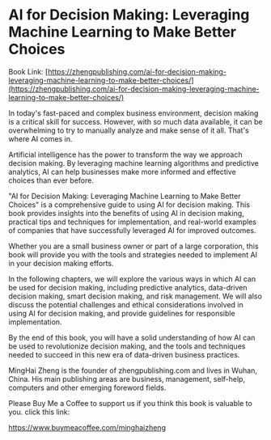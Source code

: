 # AI for Decision Making: Leveraging Machine Learning to Make Better Choices

Book Link: [https://zhengpublishing.com/ai-for-decision-making-leveraging-machine-learning-to-make-better-choices/](https://zhengpublishing.com/ai-for-decision-making-leveraging-machine-learning-to-make-better-choices/)

In today's fast-paced and complex business environment, decision making is a critical skill for success. However, with so much data available, it can be overwhelming to try to manually analyze and make sense of it all. That's where AI comes in.

Artificial intelligence has the power to transform the way we approach decision making. By leveraging machine learning algorithms and predictive analytics, AI can help businesses make more informed and effective choices than ever before.

"AI for Decision Making: Leveraging Machine Learning to Make Better Choices" is a comprehensive guide to using AI for decision making. This book provides insights into the benefits of using AI in decision making, practical tips and techniques for implementation, and real-world examples of companies that have successfully leveraged AI for improved outcomes.

Whether you are a small business owner or part of a large corporation, this book will provide you with the tools and strategies needed to implement AI in your decision making efforts.

In the following chapters, we will explore the various ways in which AI can be used for decision making, including predictive analytics, data-driven decision making, smart decision making, and risk management. We will also discuss the potential challenges and ethical considerations involved in using AI for decision making, and provide guidelines for responsible implementation.

By the end of this book, you will have a solid understanding of how AI can be used to revolutionize decision making, and the tools and techniques needed to succeed in this new era of data-driven business practices.

MingHai Zheng is the founder of zhengpublishing.com and lives in Wuhan, China. His main publishing areas are business, management, self-help, computers and other emerging foreword fields.

Please Buy Me a Coffee to support us if you think this book is valuable to you. click this link:

https://www.buymeacoffee.com/minghaizheng
